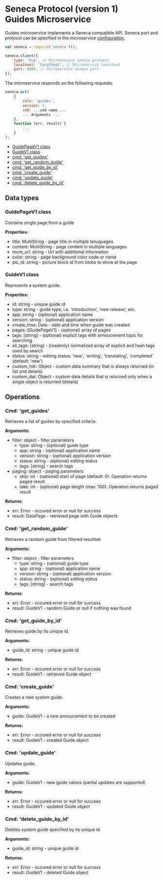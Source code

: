 # Seneca Protocol (version 1) <br/> Guides Microservice

Guides microservice implements a Seneca compatible API. 
Seneca port and protocol can be specified in the microservice [configuration](Configuration.md/#api_seneca). 

```javascript
var seneca = require('seneca')();

seneca.client({
    type: 'tcp', // Microservice seneca protocol
    localhost: 'localhost', // Microservice localhost
    port: 8080, // Microservice seneca port
});
```

The microservice responds on the following requests:

```javascript
seneca.act(
    {
        role: 'guides',
        version: 1,
        cmd: ...cmd name....
        ... Arguments ...
    },
    function (err, result) {
        ...
    }
);
```

* [GuidePageV1 class](#class1)
* [GuideV1 class](#class2)
* [cmd: 'get_guides'](#operation1)
* [cmd: 'get_random_guide'](#operation2)
* [cmd: 'get_guide_by_id'](#operation3)
* [cmd: 'create_guide'](#operation4)
* [cmd: 'update_guide'](#operation5)
* [cmd: 'delete_guide_by_id'](#operation6)

## Data types

### <a name="class1"></a> GuidePageV1 class

Contains single page from a guide

**Properties:**
- title: MultiString - page title in multiple lanuguages
- content: MultiString - page content in multiple languages
- more_url: string - Url with additional information
- color: string - page background color code or name
- pic_id: string - picture block id from blobs to show at the page

### <a name="class4"></a> GuideV1 class

Represents a system guide. 

**Properties:**
- id: string - unique guide id
- type: string - guide type, i.e. 'introduction', 'new release', etc.
- app: string - (optional) application name
- version: string - (optional) application version
- create_time: Date - date and time when guide was created
- pages: [GuidePageV1] - (optional) array of pages
- tags: [string] - (optional) explicit tags with annoucement topic for searching
- all_tags: [string] - (readonly) normalized array of explicit and hash tags used by search
- status: string - editing status: 'new', 'writing', 'translating', 'completed' (default: 'new')
- custom_hdr: Object - custom data summary that is always returned (in list and details)
- custom_dat: Object - custom data details that is returned only when a single object is returned (details)

## Operations

### <a name="operation1"></a> Cmd: 'get_guides'

Retrieves a list of guides by specified criteria

**Arguments:** 
- filter: object - filter parameters
  - type: string - (optional) guide type
  - app: string - (optional) application name
  - version: string - (optional) application version
  - status: string - (optional) editing status
  - tags: [string] - search tags
- paging: object - paging parameters
  - skip: int - (optional) start of page (default: 0). Operation returns paged result
  - take: int - (optional) page length (max: 100). Operation returns paged result

**Returns:**
- err: Error - occured error or null for success
- result: DataPage<GuideV1> - retrieved page with Guide objects

### <a name="operation2"></a> Cmd: 'get\_random\_guide'

Retrieves a random guide from filtered resultset

**Arguments:** 
- filter: object - filter parameters
  - type: string - (optional) guide type
  - app: string - (optional) application name
  - version: string - (optional) application version
  - status: string - (optional) editing status
  - tags: [string] - search tags

**Returns:**
- err: Error - occured error or null for success
- result: GuideV1 - random Guide or null if nothing was found

### <a name="operation3"></a> Cmd: 'get\_guide\_by_id'

Retrieves guide by its unique id. 

**Arguments:** 
- guide_id: string - unique guide id

**Returns:**
- err: Error - occured error or null for success
- result: GuideV1 - retrieved Guide object

### <a name="operation4"></a> Cmd: 'create_guide'

Creates a new system guide.

**Arguments:** 
- guide: GuideV1 - a new annoucement to be created

**Returns:**
- err: Error - occured error or null for success
- result: GuideV1 - created Guide object

### <a name="operation5"></a> Cmd: 'update_guide'

Updates guide.

**Arguments:** 
- guide: GuideV1 - new guide values (partial updates are supported)

**Returns:**
- err: Error - occured error or null for success
- result: GuideV1 - updated Guide object

### <a name="operation6"></a> Cmd: 'delete\_guide\_by_id'

Deletes system guide specified by its unique id.

**Arguments:** 
- guide_id: string - unique guide id

**Returns:**
- err: Error - occured error or null for success
- result: GuideV1 - deleted Guide object


